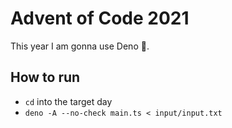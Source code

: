 # Advent of Code 2021

This year I am gonna use Deno 🦕.

## How to run

- `cd` into the target day
- `deno -A --no-check main.ts < input/input.txt`
